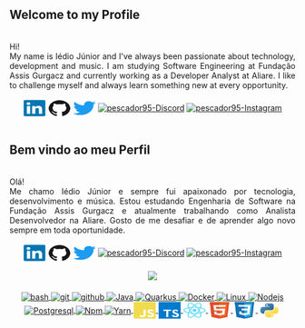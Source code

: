 ## Welcome to my Profile 
<div align="justify">
   
   <a >
      </br>
      Hi!<br/>
My name is Iédio Júnior and I've always been passionate about technology, development and music. I am studying Software Engineering at Fundação Assis Gurgacz 
and currently working as a Developer Analyst at Aliare. I like to challenge myself and always learn something new at every opportunity.</div>
      <br/>
       <div style="display: inline_block" align="center">
     <a href="https://www.linkedin.com/in/iediojunior/?locale=en_US" > <img align="center" alt="pescador95-Linkedin" height="30" width="40" src="https://raw.githubusercontent.com/devicons/devicon/master/icons/linkedin/linkedin-original.svg"></a>
   <a href="https://github.com/pescador95"> <img align="center" alt="pescador95-Github" height="30" width="40"             src="https://raw.githubusercontent.com/devicons/devicon/master/icons/github/github-original.svg"></a>
      <a href="https://twitter.com/JnRzik"> <img align="center" alt="pescador95-Twitter" height="30" width="40" src="https://raw.githubusercontent.com/devicons/devicon/master/icons/twitter/twitter-original.svg"></a>
     <a href="https://discord.gg/3vw3y9R"> <img align="center" alt="pescador95-Discord" height="30" width="40" src="https://raw.githubusercontent.com/simple-icons/simple-icons/develop/icons/discord.svg"></a>
     <a href="https://www.instagram.com/iedio_junior/"> <img align="center" alt="pescador95-Instagram" height="30" width="40" src="https://raw.githubusercontent.com/simple-icons/simple-icons/develop/icons/instagram.svg"></a>
      </div>
      </br>
      
## Bem vindo ao meu Perfil
   <div align="justify">
    
   <a>
      </br>
      Olá!</br>
Me chamo Iédio Júnior e sempre fui apaixonado por tecnologia, desenvolvimento e música. Estou estudando Engenharia de Software na Fundação Assis Gurgacz e atualmente trabalhando como Analista Desenvolvedor na Aliare. Gosto de me desafiar e de aprender algo novo sempre em toda oportunidade.</div>
       </br>
      <div style="display: inline_block" align="center">
      <a href="https://www.linkedin.com/in/iediojunior"><img align="center" alt="pescador95-Linkedin" height="30" width="40" src="https://raw.githubusercontent.com/devicons/devicon/master/icons/linkedin/linkedin-original.svg"></a>
   <a href="https://github.com/pescador95"> <img align="center" alt="pescador95-Github" height="30" width="40" src="https://raw.githubusercontent.com/devicons/devicon/master/icons/github/github-original.svg"></a>
   <a href="https://twitter.com/JnRzik"> <img align="center" alt="pescador95-Twitter" height="30" width="40" src="https://raw.githubusercontent.com/devicons/devicon/master/icons/twitter/twitter-original.svg"></a>
    <a href="https://discord.gg/3vw3y9R"> <img align="center" alt="pescador95-Discord" height="30" width="40" src="https://raw.githubusercontent.com/simple-icons/simple-icons/develop/icons/discord.svg"></a>
     <a href="https://www.instagram.com/iedio_junior/"> <img align="center" alt="pescador95-Instagram" height="30" width="40" src="https://raw.githubusercontent.com/simple-icons/simple-icons/develop/icons/instagram.svg"></a>
      </div>
      </br>
      
      
 
  <div align="center">
   <a href="https://github.com/pescador95">
  <img height="180em" src="https://github-readme-stats.vercel.app/api?username=pescador95&show_icons=true&theme=radical&include_all_commits=true&count_private=true" />
    <!--img height="180em" src="https://github-readme-stats.vercel.app/api/top-langs/?username=pescador95&layout=compact&langs_count=7&theme=radical"/-->
      </div>

        
<div style="display: inline_block" align="center" height="30" width="40"><br>
   <img align="center" alt="bash" height="30" width="40" src="https://cdn.jsdelivr.net/gh/devicons/devicon/icons/bash/bash-original.svg" />
   <img align="center" alt="git" height="30" width="40" src="https://cdn.jsdelivr.net/gh/devicons/devicon/icons/git/git-original.svg" />
   <img align="center" alt="github" height="30" width="40" src="https://cdn.jsdelivr.net/gh/devicons/devicon/icons/github/github-original.svg" />
   <img align="center" alt="Java" height="30" width="40" src="https://cdn.jsdelivr.net/gh/devicons/devicon/icons/java/java-original.svg">
   <img align="center" alt="Quarkus" height="30" width="40" src="https://www.svgrepo.com/show/354245/quarkus-icon.svg"/>
   <img align="center" alt="Docker" height="30" width="40" src="https://cdn.jsdelivr.net/gh/devicons/devicon/icons/docker/docker-original.svg" />
   <img align="center" alt="Linux" height="30" width="40" src="https://cdn.jsdelivr.net/gh/devicons/devicon/icons/linux/linux-plain.svg" />
   <img align="center" alt="Nodejs" height="30" width="40" src="https://cdn.jsdelivr.net/gh/devicons/devicon/icons/nodejs/nodejs-original.svg" />
   <img align="center" alt="Postgresql" height="30" width="40" src="https://cdn.jsdelivr.net/gh/devicons/devicon/icons/postgresql/postgresql-original.svg" />
   <img align="center" alt="Npm" height="30" width="40" src="https://cdn.jsdelivr.net/gh/devicons/devicon/icons/npm/npm-original-wordmark.svg" />
   <img align="center" alt="Yarn" height="30" width="40" src="https://cdn.jsdelivr.net/gh/devicons/devicon/icons/yarn/yarn-original.svg" />
  <img align="center" alt="Js" height="30" width="40" src="https://raw.githubusercontent.com/devicons/devicon/master/icons/javascript/javascript-plain.svg">
  <img align="center" alt="Ts" height="30" width="40" src="https://raw.githubusercontent.com/devicons/devicon/master/icons/typescript/typescript-plain.svg">
  <img align="center" alt="React" height="30" width="40" src="https://raw.githubusercontent.com/devicons/devicon/master/icons/react/react-original.svg">
  <img align="center" alt="HTML" height="30" width="40" src="https://raw.githubusercontent.com/devicons/devicon/master/icons/html5/html5-original.svg">
  <img align="center" alt="CSS" height="30" width="40" src="https://raw.githubusercontent.com/devicons/devicon/master/icons/css3/css3-original.svg">
  <img align="center" alt="Python" height="30" width="40" src="https://raw.githubusercontent.com/devicons/devicon/master/icons/python/python-original.svg">
  
</div>
 
